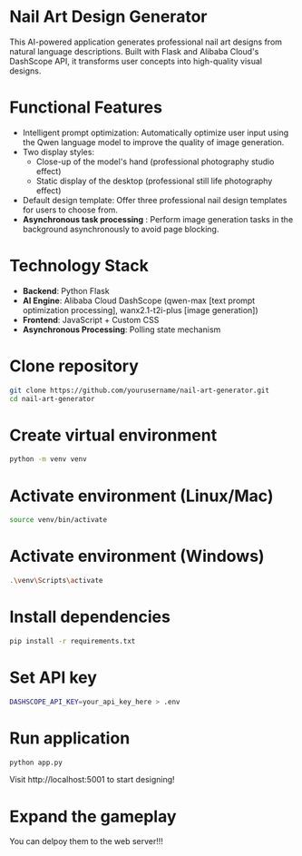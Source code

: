 # Nail Art Design Generator
This AI-powered application generates professional nail art designs from natural language descriptions. Built with Flask and Alibaba Cloud's DashScope API, it transforms user concepts into high-quality visual designs.

# Functional Features 
* Intelligent prompt optimization: Automatically optimize user input using the Qwen language model to improve the quality of image generation.
* Two display styles:
  - Close-up of the model's hand (professional photography studio effect)
  - Static display of the desktop (professional still life photography effect)
* Default design template: Offer three professional nail design templates for users to choose from.
* **Asynchronous task processing** : Perform image generation tasks in the background asynchronously to avoid page blocking.

# Technology Stack
- **Backend**: Python Flask
- **AI Engine**: Alibaba Cloud DashScope (qwen-max [text prompt optimization processing], wanx2.1-t2i-plus [image generation])
- **Frontend**: JavaScript + Custom CSS
- **Asynchronous Processing**: Polling state mechanism

# Clone repository
```bash
git clone https://github.com/yourusername/nail-art-generator.git
cd nail-art-generator
```

# Create virtual environment
```bash
python -m venv venv
```

# Activate environment (Linux/Mac)
```bash
source venv/bin/activate
```

# Activate environment (Windows)
```bash
.\venv\Scripts\activate
```

# Install dependencies
```bash
pip install -r requirements.txt
```

# Set API key
```bash
DASHSCOPE_API_KEY=your_api_key_here > .env
```

# Run application
```bash
python app.py
```
Visit http://localhost:5001 to start designing!

# Expand the gameplay
You can delpoy them to the web server!!!
